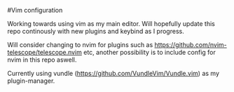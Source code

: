 #Vim configuration

Working towards using vim as my main editor. Will hopefully update this repo continously with new plugins and keybind as I progress.

Will consider changing to nvim for plugins such as https://github.com/nvim-telescope/telescope.nvim etc, another possibility is to include config for nvim in this repo aswell.

Currently using vundle (https://github.com/VundleVim/Vundle.vim) as my plugin-manager.



  
